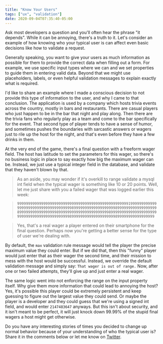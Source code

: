 ```yaml
---
title: "Know Your Users"
tags: ["ux", "validation"]
date: 2020-09-04T07:35:40-05:00
---
```


Ask most developers a question and you'll often hear the phrase "it depends". While it can be annoying, there's a truth to it. Let's consider an example of how knowing who your typical user is can affect even basic decisions like how to validate a request.

<!--more-->

Generally speaking, you want to give your users as much information as possible for them to provide the correct data when filling out a form. For example, we use specific input types where we can and we set properties to guide them in entering valid data. Beyond that we might use placeholders, labels, or even helpful validation messages to explain exactly what is required.

I'd like to share an example where I made a conscious decision to not provide this type of information to the user, and why I came to that conclusion. The application is used by a company which hosts trivia events across the country, mostly in bars and restaurants. There are casual players who just happen to be in the bar that night and play along. Then there are the trivia fans who regularly play as a team and come to the bar specifically for the event. That second type of player tends to have a sense of humor, and sometimes pushes the boundaries with sarcastic answers or wagers just to rile up the host for the night, and that's even before they have a few drinks in them.

At the very end of the game, there's a final question with a freeform wager field. The host has latitude to set the parameters for this wager, so there's no business logic in place to say exactly how big the maximum wager can be. Instead, we just use a typical integer field in the database, and validate that they haven't blown by that.

> As an aside, you may wonder if it's overkill to range validate a mysql int field when the typical wager is something like 10 or 20 points. Well, let me just share with you a failed wager that was logged earlier this week:

> `999999999999999999999999999999999999999999999999999199999999999999999999999999999999999998999999999999999999989999999999999999998999999999999999998999999999999999999999998999999999999999999999999999999999999999999999899999999999999999999899999999999999999`

> Yes, that's a real wager a player entered on their smartphone for the final question. Perhaps now you're getting a better sense for the type of user we're dealing with.

By default, the `max` validation rule message would tell the player the precise maximum value they could enter. But if we did that, then this "funny" player would just enter that as their wager the second time, and their mission to mess with the host would be successful. Instead, we override the default validation message and simply say: `That wager is out of range.` Now, after one or two failed attempts, they'll give up and just enter a real wager.

The same logic went into not enforcing the range on the input property itself. Why give them more information that could lead to annoying the host? Yes, it's possible this player could be extremely persistent and keep guessing to figure out the largest value they could send. Or maybe the player is a developer and they could guess that we're using a signed int field, and would enter `2147483647` anyways. But this isn't about security, and it isn't meant to be perfect, it will just knock down 99.99% of the stupid final wagers a host might get otherwise.

Do you have any interesting stories of times you decided to change up normal behavior because of your understanding of who the typical user is? Share it in the comments below or let me know on [Twitter](https://twitter.com/jclermont).
